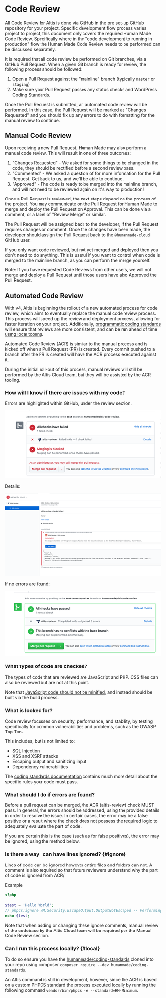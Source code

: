 # Code Review

All Code Review for Altis is done via GitHub in the pre set-up GitHub repository for your project. Specific development flow process varies project to project, this document only covers the required Human Made Code Review. Specifically where in the "code development to running in production" flow the Human Made Code Review needs to be performed can be discussed separately.

It is required that all code review be performed on Git branches, via a GitHub Pull Request. When a given Git branch is ready for review, the following process should be followed:

1. Open a Pull Request against the "mainline" branch (typically `master` or `staging`)
1. Make sure your Pull Request passes any status checks and WordPress Coding Standards.

Once the Pull Request is submitted, an automated code review will be performed. In this case, the Pull Request will be marked as "Changes Requested" and you should fix up any errors to do with formatting for the manual review to continue.

## Manual Code Review
Upon receiving a new Pull Request, Human Made may also perform a manual code review. This will result in one of three outcomes:

1. "Changes Requested" - We asked for some things to be changed in the code, they should be rectified before a second review pass.
1. "Commented" - We asked a question of for more information for the Pull Request. Get back to us, and we'll be able to continue.
1. "Approved" - The code is ready to be merged into the mainline branch, and will not need to be reviewed again on it's way to production!

Once a Pull Request is reviewed, the next steps depend on the process of the project. You may communicate on the Pull Request for Human Made to merge and deploy the Pull Request on Approval. This can be done via a comment, or a label of "Review Merge" or similar.

The Pull Request will be assigned back to the developer, if the Pull Request requires changes or comment. Once the changes have been made, the developer should assign the Pull Request back to the `@humanmade-cloud` GitHub user.

If you only want code reviewed, but not yet merged and deployed then you don't need to do anything. This is useful if you want to control when code is merged to the mainline branch, as you can perform the merge yourself.

Note: If you have requested Code Reviews from other users, we will not merge and deploy a Pull Request until those users have also Approved the Pull Request.


## Automated Code Review

With v4, Altis is beginning the rollout of a new automated process for code review, which aims to eventually replace the manual code review process. This process will speed up the review and deployment process, allowing for faster iteration on your project. Additionally, [programmatic coding standards](./standards.md) will ensure that reviews are more consistent, and can be run ahead of time [using local tooling](#local).

Automated Code Review (ACR) is similar to the manual process and is kicked off when a Pull Request (PR) is created. Every commit pushed to a branch after the PR is created will have the ACR process executed against it.

During the initial roll-out of this process, manual reviews will still be performed by the Altis Cloud team, but they will be assisted by the ACR tooling.


### How will I know if there are issues with my code?

Errors are highlighted within GitHub, under the review section.

![](../assets/altis-review-pr-failed.png)

Details:

![](../assets/altis-review-pr-failed-details.png)

If no errors are found:

![](../assets/altis-review-pr.png)


### What types of code are checked?

The types of code that are reviewed are JavaScript and PHP. CSS files can also be reviewed but are not at this point.

Note that [JavaScript code should not be minified](./minified-code.md), and instead should be built via the build process.


### What is looked for?

Code review focusses on security, performance, and stability, by testing specifically for common vulnerabilities and problems, such as the OWASP Top Ten.

This includes, but is not limited to:

- SQL Injection
- XSS and XSRF attacks
- Escaping output and sanitizing input
- Dependency vulnerabilities

The [coding standards documentation](./standards) contains much more detail about the specific rules your code must pass.

### What should I do if errors are found?

Before a pull request can be merged, the ACR (altis-review) check MUST pass. In general, the errors should be addressed, using the provided details in order to resolve the issue. In certain cases, the error may be a false positive or a result where the check does not possess the required logic to adequately evaluate the part of code.

If you are certain this is the case (such as for false positives), the error may be ignored, using the method below.


### Is there a way I can have lines ignored? {#ignore}

Lines of code can be ignored however entire files and folders can not. A comment is also required so that future reviewers understand why the part of code is ignored from ACR/

Example
```php
<?php

$test = 'Hello World';
// phpcs:ignore HM.Security.EscapeOutput.OutputNotEscaped -- Performing an example so we need to ignore the following line.
echo $test;
```

Note that when adding or changing these ignore comments, manual review of the codebase by the Altis Cloud team will be required per the Manual Code Review section.


### Can I run this process locally? {#local}

To do so ensure you have the [humanmade/coding-standards](https://github.com/humanmade/coding-standards) cloned into your repo using composer `composer require --dev humanmade/coding-standards`.

An Altis command is still in development, however, since the ACR is based on a custom PHPCS standard the process executed locally by running the following command `vendor/bin/phpcs -e --standard=HM-Minimum`.
